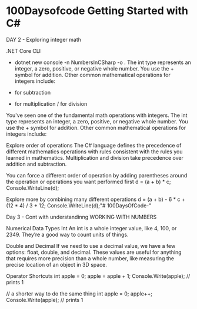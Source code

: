 # 100Daysofcode Getting Started with C# 



 DAY 2 - Exploring integer math 

 .NET Core CLI
 * dotnet new console -n NumbersInCSharp -o .
 The int type represents an integer, a zero, positive, or negative whole number. You use the + symbol for addition. Other common mathematical operations for integers include:

- for subtraction
* for multiplication
/ for division


You've seen one of the fundamental math operations with integers. The int type represents an integer, a zero, positive, or negative whole number. You use the + symbol for addition. Other common mathematical operations for integers include:


Explore order of operations
  The C# language defines the precedence of different mathematics operations with rules consistent with the rules you learned in mathematics. Multiplication and division take precedence over addition and subtraction. 

You can force a different order of operation by adding parentheses around the operation or operations you want performed first
   d = (a + b) * c;
Console.WriteLine(d);

Explore more by combining many different operations
  d = (a + b) - 6 * c + (12 * 4) / 3 + 12;
Console.WriteLine(d);"# 100DaysOfCode-" 

Day 3 - Cont with understandinng WORKING WITH NUMBERS 

 Numerical Data Types
  Int
An int is a whole integer value, like 4, 100, or 2349. They’re a good way to count units of things. 

Double and Decimal
If we need to use a decimal value, we have a few options: float, double, and decimal. These values are useful for anything that requires more precision than a whole number, like measuring the precise location of an object in 3D space.

   Operator Shortcuts
int apple = 0;
apple = apple + 1;
Console.Write(apple); // prints 1

// a shorter way to do the same thing 
int apple = 0;
apple++;
Console.Write(apple); // prints 1
